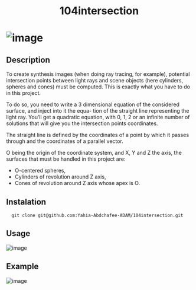 <h1 align="center"> 104intersection <h1>

![image](https://user-images.githubusercontent.com/91891487/182242388-83cb9f94-345b-472f-b7dd-c8d444e22d9e.png)

<h2> Description </h2>

<p>To create synthesis images (when doing ray tracing, for example), potential intersection points between
light rays and scene objects (here cylinders, spheres and cones) must be computed. This is exactly what
you have to do in this project.</p>
<p>To do so, you need to write a 3 dimensional equation of the considered surface, and inject into it the equa-
tion of the straight line representing the light ray. You’ll get a quadratic equation, with 0, 1, 2 or an infinite
number of solutions that will give you the intersection points coordinates.</p>
<p>The straight line is defined by the coordinates of a point by which it passes through and the coordinates of
a parallel vector.</p>
<p>O being the origin of the coordinate system, and X, Y and Z the axis, the surfaces that must be handled
in this project are:</p>

  - O-centered spheres,
  - Cylinders of revolution around Z axis,
  - Cones of revolution around Z axis whose apex is O.


<h2> Instalation </h2>

      git clone git@github.com:Yahia-Abdchafee-ADAM/104intersection.git 
  
<h2> Usage </h2>

![image](https://user-images.githubusercontent.com/91891487/182242942-67f51f25-26ff-4662-b525-98a1d6985bfa.png)

<h2> Example </h2>

![image](https://user-images.githubusercontent.com/91891487/182243073-dcae7f25-288b-4679-b843-3b36dc9a3c61.png)
